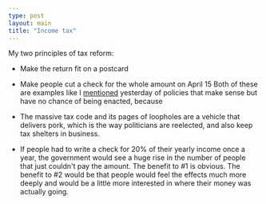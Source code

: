 ```yaml
---
type: post
layout: main
title: "Income tax"
---
```

My two principles of tax reform:

  * Make the return fit on a postcard
  * Make people cut a check for the whole amount on April 15
Both of these are examples like I
[mentioned](http://www.princeton.edu/~abrett/2005/07/what-to-do-nothing.html)
yesterday of policies that make sense but have no chance of being enacted,
because

  * The massive tax code and its pages of loopholes are a vehicle that delivers pork, which is the way politicians are reelected, and also keep tax shelters in business.
  * If people had to write a check for 20% of their yearly income once a year, the government would see a huge rise in the number of people that just couldn't pay the amount.
The benefit to #1 is obvious. The benefit to #2 would be that people would
feel the effects much more deeply and would be a little more interested in
where their money was actually going.

